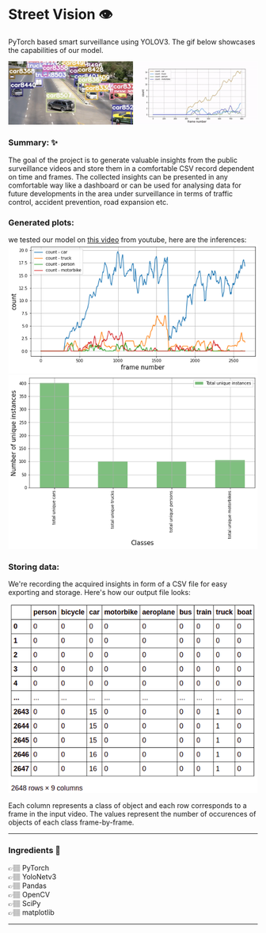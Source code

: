 # Street Vision :eye:
PyTorch based smart surveillance using YOLOV3. The gif below showcases the capabilities of our model.

![](/images_and_gifs/street_vision_demo_short_2.gif)   

### Summary:  ✨  
The goal of the project is to generate valuable insights from the public surveillance videos and store them in a comfortable CSV record dependent on time and frames. The collected insights can be presented in any comfortable way like a dashboard or can be used for analysing data for future developments in the area under surveillance in terms of traffic control, accident prevention, road expansion etc.
### Generated plots:
we tested our model on [this video](https://www.youtube.com/watch?v=jjlBnrzSGjc&ab_channel=Panasonicsecurity) from youtube, here are the inferences:
![](/images_and_gifs/frame_vs_count_1.png)
![](/images_and_gifs/total_unique_counts_barplot_1.png)   
### Storing data:
We're recording the acquired insights in form of a CSV file for easy exporting and storage. Here's how our output file looks:

![](/images_and_gifs/csv_screenshot_1.png)

Each column represents a class of object and each row corresponds to a frame in the input video. The values represent the number of occurences of objects of each class frame-by-frame.

  
-----  
### Ingredients  🥗  

👉🏽  PyTorch  
👉🏽  YoloNetv3    
👉🏽  Pandas  
👉🏽  OpenCV  
👉🏽  SciPy  
👉🏽  matplotlib    
  
-----  
